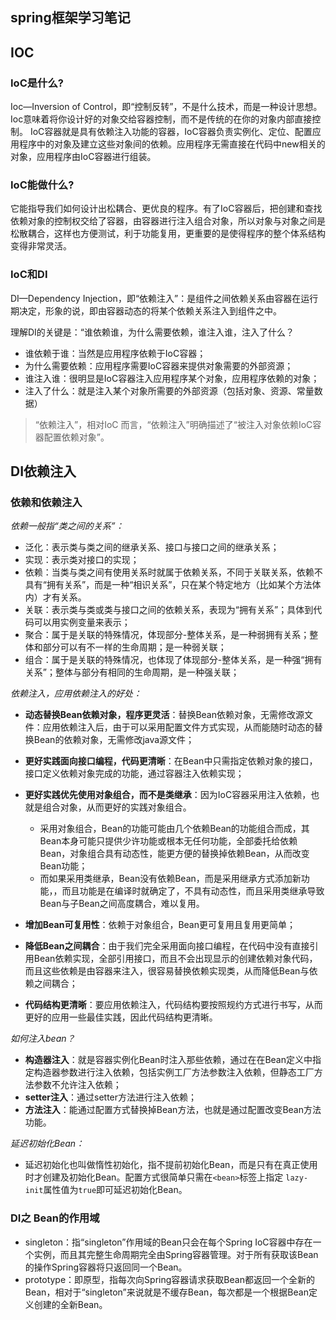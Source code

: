 ## spring框架学习笔记

## IOC

### IoC是什么?
Ioc—Inversion of Control，即“控制反转”，不是什么技术，而是一种设计思想。Ioc意味着将你设计好的对象交给容器控制，而不是传统的在你的对象内部直接控制。
IoC容器就是具有依赖注入功能的容器，IoC容器负责实例化、定位、配置应用程序中的对象及建立这些对象间的依赖。应用程序无需直接在代码中new相关的对象，应用程序由IoC容器进行组装。

### IoC能做什么?
它能指导我们如何设计出松耦合、更优良的程序。有了IoC容器后，把创建和查找依赖对象的控制权交给了容器，由容器进行注入组合对象，所以对象与对象之间是松散耦合，这样也方便测试，利于功能复用，更重要的是使得程序的整个体系结构变得非常灵活。

###  IoC和DI
DI—Dependency Injection，即“依赖注入”：是组件之间依赖关系由容器在运行期决定，形象的说，即由容器动态的将某个依赖关系注入到组件之中。

理解DI的关键是：“谁依赖谁，为什么需要依赖，谁注入谁，注入了什么？
- 谁依赖于谁：当然是应用程序依赖于IoC容器；
- 为什么需要依赖：应用程序需要IoC容器来提供对象需要的外部资源；
- 谁注入谁：很明显是IoC容器注入应用程序某个对象，应用程序依赖的对象；
- 注入了什么：就是注入某个对象所需要的外部资源（包括对象、资源、常量数据）

> “依赖注入”，相对IoC 而言，“依赖注入”明确描述了“被注入对象依赖IoC容器配置依赖对象”。

## DI依赖注入

### 依赖和依赖注入
*依赖一般指“类之间的关系”：*
- 泛化：表示类与类之间的继承关系、接口与接口之间的继承关系；
- 实现：表示类对接口的实现；
- 依赖：当类与类之间有使用关系时就属于依赖关系，不同于关联关系，依赖不具有“拥有关系”，而是一种“相识关系”，只在某个特定地方（比如某个方法体内）才有关系。
- 关联：表示类与类或类与接口之间的依赖关系，表现为“拥有关系”；具体到代码可以用实例变量来表示；
- 聚合：属于是关联的特殊情况，体现部分-整体关系，是一种弱拥有关系；整体和部分可以有不一样的生命周期；是一种弱关联；
- 组合：属于是关联的特殊情况，也体现了体现部分-整体关系，是一种强“拥有关系”；整体与部分有相同的生命周期，是一种强关联；

*依赖注入，应用依赖注入的好处：*
- **动态替换Bean依赖对象，程序更灵活**：替换Bean依赖对象，无需修改源文件：应用依赖注入后，由于可以采用配置文件方式实现，从而能随时动态的替换Bean的依赖对象，无需修改java源文件；
- **更好实践面向接口编程，代码更清晰**：在Bean中只需指定依赖对象的接口，接口定义依赖对象完成的功能，通过容器注入依赖实现；
- **更好实践优先使用对象组合，而不是类继承**：因为IoC容器采用注入依赖，也就是组合对象，从而更好的实践对象组合。

	- 采用对象组合，Bean的功能可能由几个依赖Bean的功能组合而成，其Bean本身可能只提供少许功能或根本无任何功能，全部委托给依赖Bean，对象组合具有动态性，能更方便的替换掉依赖Bean，从而改变Bean功能；
	- 而如果采用类继承，Bean没有依赖Bean，而是采用继承方式添加新功能，，而且功能是在编译时就确定了，不具有动态性，而且采用类继承导致Bean与子Bean之间高度耦合，难以复用。
	
- **增加Bean可复用性**：依赖于对象组合，Bean更可复用且复用更简单；
- **降低Bean之间耦合**：由于我们完全采用面向接口编程，在代码中没有直接引用Bean依赖实现，全部引用接口，而且不会出现显示的创建依赖对象代码，而且这些依赖是由容器来注入，很容易替换依赖实现类，从而降低Bean与依赖之间耦合；
- **代码结构更清晰**：要应用依赖注入，代码结构要按照规约方式进行书写，从而更好的应用一些最佳实践，因此代码结构更清晰。

*如何注入bean？*
- **构造器注入**：就是容器实例化Bean时注入那些依赖，通过在在Bean定义中指定构造器参数进行注入依赖，包括实例工厂方法参数注入依赖，但静态工厂方法参数不允许注入依赖；
- **setter注入**：通过setter方法进行注入依赖；
- **方法注入**：能通过配置方式替换掉Bean方法，也就是通过配置改变Bean方法 功能。

*延迟初始化Bean：*

- 延迟初始化也叫做惰性初始化，指不提前初始化Bean，而是只有在真正使用时才创建及初始化Bean。配置方式很简单只需在`<bean>`标签上指定 `lazy-init`属性值为`true`即可延迟初始化Bean。


### DI之 Bean的作用域
- singleton：指“singleton”作用域的Bean只会在每个Spring IoC容器中存在一个实例，而且其完整生命周期完全由Spring容器管理。对于所有获取该Bean的操作Spring容器将只返回同一个Bean。
- prototype：即原型，指每次向Spring容器请求获取Bean都返回一个全新的Bean，相对于“singleton”来说就是不缓存Bean，每次都是一个根据Bean定义创建的全新Bean。
